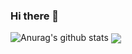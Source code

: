 ### Hi there 👋
![Anurag's github stats](https://github-readme-stats.vercel.app/api?username=Dev-Dori&show_icons=true&theme=gotham)
<img align="center" src="https://github-readme-stats.anuraghazra1.vercel.app/api/top-langs/?username=Dev-Dori&layout=compact&theme=material-palenight" />

<!--
**Dev-Dori/Dev-Dori** is a ✨ _special_ ✨ repository because its `README.md` (this file) appears on your GitHub profile.

Here are some ideas to get you started:

- 🔭 I’m currently working on ...
- 🌱 I’m currently learning ...
- 👯 I’m looking to collaborate on ...
- 🤔 I’m looking for help with ...
- 💬 Ask me about ...
- 📫 How to reach me: ...
- 😄 Pronouns: ...
- ⚡ Fun fact: ...
radical
-->
